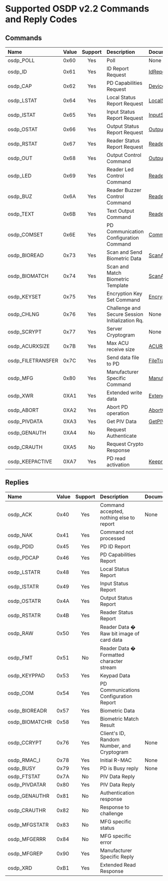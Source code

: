 # Supported OSDP v2.2 Commands and Reply Codes

## Commands
| Name | Value | Support | Description | Documentation |
|:-----|:------|:-------:|:------------|:--------------|
| osdp_POLL         | 0x60 | Yes | Poll | None |
| osdp_ID           | 0x61 | Yes | ID Report Request | [IdReport](https://z-bitco.com/downloads/OSDP.Net/docs/html/M-OSDP.Net.ControlPanel.IdReport.htm) |
| osdp_CAP          | 0x62 | Yes | PD Capabilities Request | [DeviceCapabilities](https://z-bitco.com/downloads/OSDP.Net/docs/html/M-OSDP.Net.ControlPanel.DeviceCapabilities.htm) |
| osdp_LSTAT        | 0x64 | Yes | Local Status Report Request | [LocalStatus](https://z-bitco.com/downloads/OSDP.Net/docs/html/M-OSDP.Net.ControlPanel.LocalStatus.htm) |
| osdp_ISTAT        | 0x65 | Yes | Input Status Report Request | [InputStatus](https://z-bitco.com/downloads/OSDP.Net/docs/html/M-OSDP.Net.ControlPanel.InputStatus.htm) |
| osdp_OSTAT        | 0x66 | Yes | Output Status Report Request | [OutputStatus](https://z-bitco.com/downloads/OSDP.Net/docs/html/M-OSDP.Net.ControlPanel.OutputStatus.htm) |
| osdp_RSTAT        | 0x67 | Yes | Reader Status Report Request | [ReaderStatus](https://z-bitco.com/downloads/OSDP.Net/docs/html/M-OSDP.Net.ControlPanel.ReaderStatus.htm) |
| osdp_OUT          | 0x68 | Yes | Output Control Command | [OutputControl](https://z-bitco.com/downloads/OSDP.Net/docs/html/M-OSDP.Net.ControlPanel.OutputControl.htm) |
| osdp_LED          | 0x69 | Yes | Reader Led Control Command | [ReaderLedControl](https://z-bitco.com/downloads/OSDP.Net/docs/html/M-OSDP.Net.ControlPanel.ReaderLedControl.htm) | 
| osdp_BUZ          | 0x6A | Yes | Reader Buzzer Control Command | [ReaderBuzzerControl](https://z-bitco.com/downloads/OSDP.Net/docs/html/M-OSDP.Net.ControlPanel.ReaderBuzzerControl.htm) |
| osdp_TEXT         | 0x6B | Yes | Text Output Command | [ReaderTextOutput](https://z-bitco.com/downloads/OSDP.Net/docs/html/M-OSDP.Net.ControlPanel.ReaderTextOutput.htm) |
| osdp_COMSET       | 0x6E | Yes | PD Communication Configuration Command | [CommunicationConfiguration](https://z-bitco.com/downloads/OSDP.Net/docs/html/M-OSDP.Net.ControlPanel.CommunicationConfiguration.htm) |
| osdp_BIOREAD      | 0x73 | Yes | Scan and Send Biometric Data | [ScanAndSendBiometricData](https://z-bitco.com/downloads/OSDP.Net/docs/html/M-OSDP.Net.ControlPanel.ScanAndSendBiometricData.htm) |
| osdp_BIOMATCH     | 0x74 | Yes | Scan and Match Biometric Template | [ScanAndMatchBiometricTemplate](https://z-bitco.com/downloads/OSDP.Net/docs/html/M-OSDP.Net.ControlPanel.ScanAndMatchBiometricTemplate.htm)  |
| osdp_KEYSET       | 0x75 | Yes | Encryption Key Set Command | [EncryptionKeySet](https://z-bitco.com/downloads/OSDP.Net/docs/html/M-OSDP.Net.ControlPanel.EncryptionKeySet.htm) |
| osdp_CHLNG        | 0x76 | Yes | Challenge and Secure Session Initialization Rq. | None |
| osdp_SCRYPT       | 0x77 | Yes | Server Cryptogram | None |
| osdp_ACURXSIZE    | 0x7B | Yes | Max ACU receive size | [ACUReceivedSize](https://z-bitco.com/downloads/OSDP.Net/docs/html/M-OSDP.Net.ControlPanel.ACUReceivedSize.htm) |
| osdp_FILETRANSFER | 0x7C | Yes | Send data file to PD | [FileTransfer](https://z-bitco.com/downloads/OSDP.Net/docs/html/M-OSDP.Net.ControlPanel.FileTransfer.htm) |
| osdp_MFG          | 0x80 | Yes | Manufacturer Specific Command | [ManufacturerSpecificCommand](https://z-bitco.com/downloads/OSDP.Net/docs/html/M-OSDP.Net.ControlPanel.ManufacturerSpecificCommand.htm) |
| osdp_XWR          | 0XA1 | Yes | Extended write data | [ExtendedWriteData](https://z-bitco.com/downloads/OSDP.Net/docs/html/M-OSDP.Net.ControlPanel.ExtendedWriteData.htm) |
| osdp_ABORT        | 0XA2 | Yes | Abort PD operation | [AbortCurrentOperation](https://z-bitco.com/downloads/OSDP.Net/docs/html/M-OSDP.Net.ControlPanel.AbortCurrentOperation.htm) |
| osdp_PIVDATA      | 0XA3 | Yes | Get PIV Data | [GetPIVData](https://z-bitco.com/downloads/OSDP.Net/docs/html/M-OSDP.Net.ControlPanel.GetPIVData.htm) |
| osdp_GENAUTH      | 0XA4 | No  | Request Authenticate | |
| osdp_CRAUTH       | 0XA5 | No  | Request Crypto Response | |
| osdp_KEEPACTIVE   | 0XA7 | Yes | PD read activation | [KeeprReaderActive](https://z-bitco.com/downloads/OSDP.Net/docs/html/M-OSDP.Net.ControlPanel.KeepReaderActive.htm) |

## Replies
| Name | Value | Support | Description | Documentation |
|:-----|:------|:-------:|:------------|:--------------|
| osdp_ACK        | 0x40 | Yes | Command accepted, nothing else to report | None |
| osdp_NAK        | 0x41 | Yes | Command not processed | |
| osdp_PDID       | 0x45 | Yes | PD ID Report | |
| osdp_PDCAP      | 0x46 | Yes | PD Capabilities Report | |
| osdp_LSTATR     | 0x48 | Yes | Local Status Report | |
| osdp_ISTATR     | 0x49 | Yes | Input Status Report | |
| osdp_OSTATR     | 0x4A | Yes | Output Status Report | |
| osdp_RSTATR     | 0x4B | Yes | Reader Status Report | |
| osdp_RAW        | 0x50 | Yes | Reader Data � Raw bit image of card data | |
| osdp_FMT        | 0x51 | No  | Reader Data � Formatted character stream | |
| osdp_KEYPPAD    | 0x53 | Yes | Keypad Data | |
| osdp_COM        | 0x54 | Yes | PD Communications Configuration Report | |
| osdp_BIOREADR   | 0x57 | Yes | Biometric Data | |
| osdp_BIOMATCHR  | 0x58 | Yes | Biometric Match Result | |
| osdp_CCRYPT     | 0x76 | Yes | Client's ID, Random Number, and Cryptogram | None |
| osdp_RMAC_I     | 0x78 | Yes | Initial R-MAC | None |
| osdp_BUSY       | 0x79 | Yes | PD is Busy reply | None |
| osdp_FTSTAT     | 0x7A | No  | PIV Data Reply | |
| osdp_PIVDATAR   | 0x80 | Yes | PIV Data Reply | |
| osdp_GENAUTHR   | 0x81 | No  | Authentication response | |
| osdp_CRAUTHR    | 0x82 | No  | Response to challenge | |
| osdp_MFGSTATR   | 0x83 | No  | MFG specific status | |
| osdp_MFGERRR    | 0x84 | No  | MFG specific error | |
| osdp_MFGREP     | 0x90 | Yes | Manufacturer Specific Reply | |
| osdp_XRD        | 0xB1 | Yes | Extended Read Response | |
